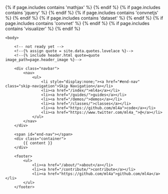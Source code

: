 <!DOCTYPE html>
<html>
	<head>
		<meta charset="utf-8">
		<title>{{ page.title }}</title>
		<link rel="stylesheet" type="text/css" href="/css/main.css">
		<link rel="icon" href="/images/favicon.png">
	{% if page.includes contains 'mathjax' %}
		<script type="text/javascript" src="https://cdn.mathjax.org/mathjax/latest/MathJax.js?config=TeX-MML-AM_CHTML"></script>
		<script>
			MathJax.Hub.Config({
				jax: ["input/TeX","output/HTML-CSS"],
				tex2jax: {inlineMath: [["$","$"],["\\(","\\)"]]}
			});
		</script>
	{% endif %}
	{% if page.includes contains 'jquery' %}
		<script src="/demos/libraries/jquery-1.8.3.min.js"></script>
	{% endif %}
	{% if page.includes contains 'convnetjs' %}
		<script src="/demos/libraries/convnet.js" type="text/javascript"></script>
		<script src="/demos/libraries/util.js" type="text/javascript"></script>
	{% endif %}
	{% if page.includes contains 'dataset' %}
		<script src="/demos/src/dataset.js" type="text/javascript"></script>
	{% endif %}
	{% if page.includes contains 'convnet' %}
		<script src="/demos/src/convnet.js" type="text/javascript"></script>
	{% endif %}
	{% if page.includes contains 'visualizer' %}
		<script src="/demos/src/visualizer.js" type="text/javascript"></script>
	{% endif %}
	</head>

	<body>

		<!-- not ready yet -->
		<!--{% assign quote = site.data.quotes.lovelace %}-->
		<!--{% include header.html quote=quote image_path=page.header_image %}--> 

		<div class="navbar">
			<nav>
	    		<ul>
					<li style="display:none;"><a href="#end-nav" class="skip-navigation">Skip Navigation</a></li>
	        		<li><a href="/index/">ml4a</a></li>
		        	<li><a href="/guides/">guides</a></li>
		        	<li><a href="/demos/">demos</a></li>
		        	<li><a href="/classes/">classes</a></li>
		        	<li><a href="https://github.com/ml4a">code</a></li>
		        	<li><a href="https://www.twitter.com/ml4a_">@</a></li>
	    		</ul>
			</nav>
		</div>

		<span id="end-nav"></span>
		<div class="container">
			{{ content }}
		</div>
		
		<footer>
    		<ul>
        		<li><a href="/about/">about</a></li>
        		<li><a href="/contribute/">contribute</a></li>
        		<li><a href="https://github.com/ml4a">github.com/ml4a</a></li>
			</ul>
		</footer>
<!--
		<script>
		  (function(i,s,o,g,r,a,m){i['GoogleAnalyticsObject']=r;i[r]=i[r]||function(){
		  (i[r].q=i[r].q||[]).push(arguments)},i[r].l=1*new Date();a=s.createElement(o),
		  m=s.getElementsByTagName(o)[0];a.async=1;a.src=g;m.parentNode.insertBefore(a,m)
		  })(window,document,'script','https://www.google-analytics.com/analytics.js','ga');

		  ga('create', 'UA-90023713-1', 'auto');
		  ga('send', 'pageview');
		</script>
-->
</script>
	</body>
</html>